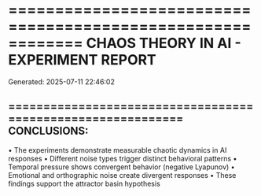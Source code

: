 ============================================================
CHAOS THEORY IN AI - EXPERIMENT REPORT
============================================================
Generated: 2025-07-11 22:46:02


============================================================
CONCLUSIONS:
----------------------------------------
• The experiments demonstrate measurable chaotic dynamics in AI responses
• Different noise types trigger distinct behavioral patterns
• Temporal pressure shows convergent behavior (negative Lyapunov)
• Emotional and orthographic noise create divergent responses
• These findings support the attractor basin hypothesis